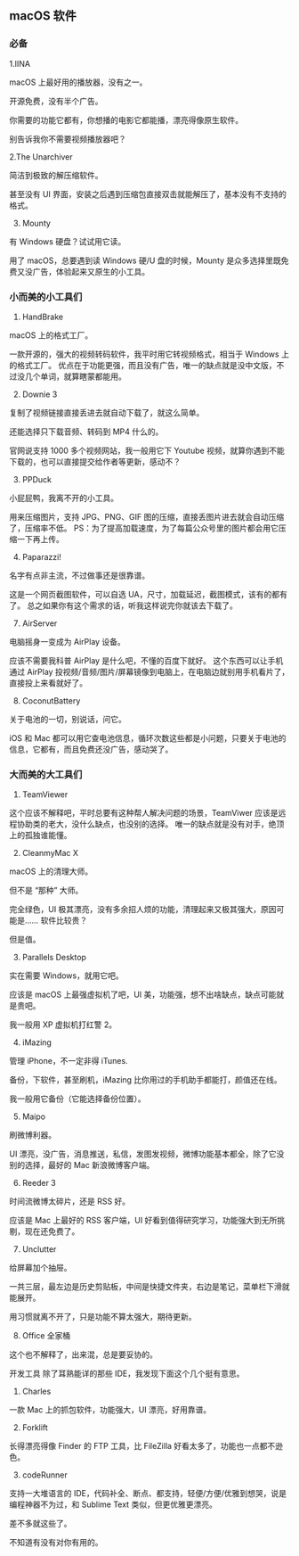 ## macOS 软件

### 必备

1.IINA

macOS 上最好用的播放器，没有之一。

开源免费，没有半个广告。

你需要的功能它都有，你想播的电影它都能播，漂亮得像原生软件。

别告诉我你不需要视频播放器吧？

2.The Unarchiver

简洁到极致的解压缩软件。

甚至没有 UI 界面，安装之后遇到压缩包直接双击就能解压了，基本没有不支持的格式。

3. Mounty

有 Windows 硬盘？试试用它读。

用了 macOS，总要遇到读 Windows 硬/U 盘的时候，Mounty 是众多选择里既免费又没广告，体验起来又原生的小工具。


### 小而美的小工具们

1. HandBrake

macOS 上的格式工厂。

一款开源的，强大的视频转码软件，我平时用它转视频格式，相当于 Windows 上的格式工厂。 优点在于功能更强，而且没有广告，唯一的缺点就是没中文版，不过没几个单词，就算瞎蒙都能用。

2. Downie 3

复制了视频链接直接丢进去就自动下载了，就这么简单。

还能选择只下载音频、转码到 MP4 什么的。

官网说支持 1000 多个视频网站，我一般用它下 Youtube 视频，就算你遇到不能下载的，也可以直接提交给作者等更新，感动不？

3. PPDuck

小屁屁鸭，我离不开的小工具。

用来压缩图片，支持 JPG、PNG、GIF 图的压缩，直接丢图片进去就会自动压缩了，压缩率不低。 PS：为了提高加载速度，为了每篇公众号里的图片都会用它压缩一下再上传。

4. Paparazzi!

名字有点非主流，不过做事还是很靠谱。

这是一个网页截图软件，可以自选 UA，尺寸，加载延迟，截图模式，该有的都有了。 总之如果你有这个需求的话，听我这样说完你就该去下载了。

7. AirServer

电脑摇身一变成为 AirPlay 设备。

应该不需要我科普 AirPlay 是什么吧，不懂的百度下就好。 这个东西可以让手机通过 AirPlay 投视频/音频/图片/屏幕镜像到电脑上，在电脑边就别用手机看片了，直接投上来看就好了。

8. CoconutBattery

关于电池的一切，别说话，问它。

iOS 和 Mac 都可以用它查电池信息，循环次数这些都是小问题，只要关于电池的信息，它都有，而且免费还没广告，感动哭了。

### 大而美的大工具们

1. TeamViewer

这个应该不解释吧，平时总要有这种帮人解决问题的场景，TeamViwer 应该是远程协助类的老大，没什么缺点，也没别的选择。 唯一的缺点就是没有对手，绝顶上的孤独谁能懂。

2. CleanmyMac X

macOS 上的清理大师。

但不是 “那种” 大师。

完全绿色，UI 极其漂亮，没有多余招人烦的功能，清理起来又极其强大，原因可能是…… 软件比较贵？

但是值。

3. Parallels Desktop

实在需要 Windows，就用它吧。

应该是 macOS 上最强虚拟机了吧，UI 美，功能强，想不出啥缺点，缺点可能就是贵吧。

我一般用 XP 虚拟机打红警 2。

4. iMazing

管理 iPhone，不一定非得 iTunes.

备份，下软件，甚至刷机，iMazing 比你用过的手机助手都能打，颜值还在线。

我一般用它备份（它能选择备份位置）。

5. Maipo

刷微博利器。

UI 漂亮，没广告，消息推送，私信，发图发视频，微博功能基本都全，除了它没别的选择，最好的 Mac 新浪微博客户端。

6. Reeder 3

时间流微博太碎片，还是 RSS 好。

应该是 Mac 上最好的 RSS 客户端，UI 好看到值得研究学习，功能强大到无所挑剔，现在还免费了。

7. Unclutter


给屏幕加个抽屉。

一共三层，最左边是历史剪贴板，中间是快捷文件夹，右边是笔记，菜单栏下滑就能展开。

用习惯就离不开了，只是功能不算太强大，期待更新。 

8. Office 全家桶


这个也不解释了，出来混，总是要妥协的。

开发工具
除了耳熟能详的那些 IDE，我发现下面这个几个挺有意思。

1. Charles

一款 Mac 上的抓包软件，功能强大，UI 漂亮，好用靠谱。

2. Forklift

长得漂亮得像 Finder 的 FTP 工具，比 FileZilla 好看太多了，功能也一点都不逊色。

3. codeRunner

支持一大堆语言的 IDE，代码补全、断点、都支持，轻便/方便/优雅到想哭，说是编程神器不为过，和 Sublime Text 类似，但更优雅更漂亮。



差不多就这些了。

不知道有没有对你有用的。